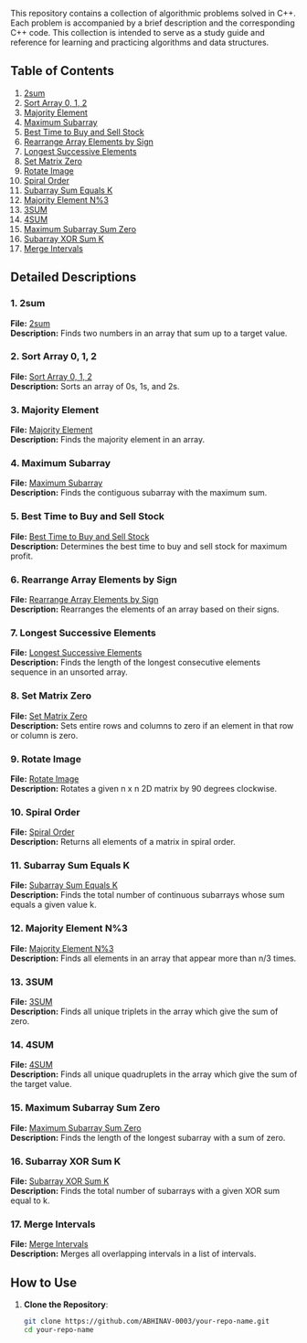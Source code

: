 This repository contains a collection of algorithmic problems solved in C++. Each problem is accompanied by a brief description and the corresponding C++ code. This collection is intended to serve as a study guide and reference for learning and practicing algorithms and data structures.

## Table of Contents

1. [2sum](#1-2sum)
2. [Sort Array 0, 1, 2](#2-sort-array-0-1-2)
3. [Majority Element](#3-majority-element)
4. [Maximum Subarray](#4-maximum-subarray)
5. [Best Time to Buy and Sell Stock](#5-best-time-to-buy-and-sell-stock)
6. [Rearrange Array Elements by Sign](#6-rearrange-array-elements-by-sign)
7. [Longest Successive Elements](#7-longest-successive-elements)
8. [Set Matrix Zero](#8-set-matrix-zero)
9. [Rotate Image](#9-rotate-image)
10. [Spiral Order](#10-spiral-order)
11. [Subarray Sum Equals K](#11-subarray-sum-equals-k)
12. [Majority Element N%3](#12-majority-element-n3)
13. [3SUM](#13-3sum)
14. [4SUM](#14-4sum)
15. [Maximum Subarray Sum Zero](#15-maximum-subarray-sum-zero)
16. [Subarray XOR Sum K](#16-subarray-xor-sum-k)
17. [Merge Intervals](#17-merge-intervals)

## Detailed Descriptions

### 1. 2sum
**File:** [2sum](01.2sum)  
**Description:** Finds two numbers in an array that sum up to a target value.

### 2. Sort Array 0, 1, 2
**File:** [Sort Array 0, 1, 2](02.Sort_Array_0_1_2)  
**Description:** Sorts an array of 0s, 1s, and 2s.

### 3. Majority Element
**File:** [Majority Element](03.Majority_Element)  
**Description:** Finds the majority element in an array.

### 4. Maximum Subarray
**File:** [Maximum Subarray](04.Maximum_Subarray)  
**Description:** Finds the contiguous subarray with the maximum sum.

### 5. Best Time to Buy and Sell Stock
**File:** [Best Time to Buy and Sell Stock](05.Best_Time_Buy_Sell)  
**Description:** Determines the best time to buy and sell stock for maximum profit.

### 6. Rearrange Array Elements by Sign
**File:** [Rearrange Array Elements by Sign](06.Rearrange_Array_Elements_by_Sign)  
**Description:** Rearranges the elements of an array based on their signs.

### 7. Longest Successive Elements
**File:** [Longest Successive Elements](07.Longest_Successive_Elements)  
**Description:** Finds the length of the longest consecutive elements sequence in an unsorted array.

### 8. Set Matrix Zero
**File:** [Set Matrix Zero](08.Set_Matrix_Zero)  
**Description:** Sets entire rows and columns to zero if an element in that row or column is zero.

### 9. Rotate Image
**File:** [Rotate Image](09.Rotate_Image)  
**Description:** Rotates a given n x n 2D matrix by 90 degrees clockwise.

### 10. Spiral Order
**File:** [Spiral Order](10.Spiral_Order)  
**Description:** Returns all elements of a matrix in spiral order.

### 11. Subarray Sum Equals K
**File:** [Subarray Sum Equals K](11.Subarray_Sum_Equals_K)  
**Description:** Finds the total number of continuous subarrays whose sum equals a given value k.

### 12. Majority Element N%3
**File:** [Majority Element N%3](12.Majority_Element_N%3)  
**Description:** Finds all elements in an array that appear more than n/3 times.

### 13. 3SUM
**File:** [3SUM](13.3_SUM)  
**Description:** Finds all unique triplets in the array which give the sum of zero.

### 14. 4SUM
**File:** [4SUM](14.4_SUM)  
**Description:** Finds all unique quadruplets in the array which give the sum of the target value.

### 15. Maximum Subarray Sum Zero
**File:** [Maximum Subarray Sum Zero](15.Max_Subarray_Sum_Zero)  
**Description:** Finds the length of the longest subarray with a sum of zero.

### 16. Subarray XOR Sum K
**File:** [Subarray XOR Sum K](16.Subarray_XOR_Sum_K)  
**Description:** Finds the total number of subarrays with a given XOR sum equal to k.

### 17. Merge Intervals
**File:** [Merge Intervals](17.Merge_Subinterval)  
**Description:** Merges all overlapping intervals in a list of intervals.

## How to Use

1. **Clone the Repository**:
   ```bash
   git clone https://github.com/ABHINAV-0003/your-repo-name.git
   cd your-repo-name

